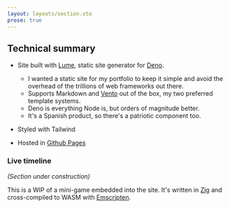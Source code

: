 ```yaml
---
layout: layouts/section.vto
prose: true
---
```


## Technical summary

- Site built with [Lume](https://lume.land/), static site generator for [Deno](https://deno.com/).

  - I wanted a static site for my portfolio to keep it simple and avoid the overhead of the trillions of web frameworks out there.
  - Supports Markdown and [Vento](https://vento.js.org/) out of the box, my two preferred template systems.
  - Deno is everything Node is, but orders of magnitude better.
  - It's a Spanish product, so there's a patriotic component too.

- Styled with Tailwind

- Hosted in [Github Pages](https://pages.github.com/)

### Live timeline

_(Section under construction)_

This is a WIP of a mini-game embedded into the site. It's written in [Zig](https://ziglang.org/) and cross-compiled to WASM with [Emscripten](https://emscripten.org/).

